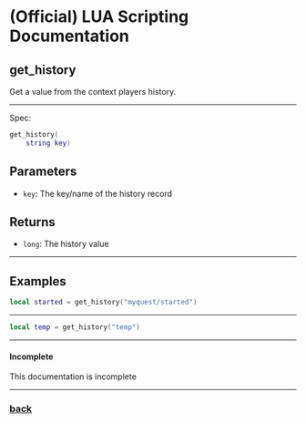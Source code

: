 
# (Official) LUA Scripting Documentation

## get_history

Get a value from the context players history.

___

Spec:

```lua
get_history(
	string key)
```

## Parameters

- `key`: The key/name of the history record

## Returns

- `long`: The history value

___

## Examples

```lua
local started = get_history("myquest/started")
```

___

```lua
local temp = get_history("temp")
```

___

#### Incomplete

This documentation is incomplete

___

### [back](../history)
